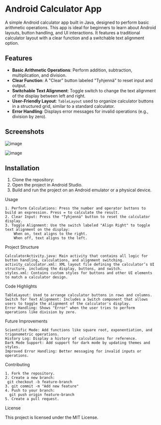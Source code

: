 # Android Calculator App

A simple Android calculator app built in Java, designed to perform basic arithmetic operations. This app is ideal for beginners to learn about Android layouts, button handling, and UI interactions. It features a traditional calculator layout with a clear function and a switchable text alignment option.

## Features

- **Basic Arithmetic Operations**: Perform addition, subtraction, multiplication, and division.
- **Clear Function**: A "Clear" button labeled "Tyhjennä" to reset input and output.
- **Switchable Text Alignment**: Toggle switch to change the text alignment of the display between left and right.
- **User-Friendly Layout**: `TableLayout` used to organize calculator buttons in a structured grid, similar to a standard calculator.
- **Error Handling**: Displays error messages for invalid operations (e.g., division by zero).

## Screenshots

![image](https://github.com/user-attachments/assets/6d8ac49c-ba57-4067-871d-243f36c3ba96)

![image](https://github.com/user-attachments/assets/5ff73ec7-d73c-402e-a379-d162fd53a241)

## Installation

1. Clone the repository:
2. Open the project in Android Studio.
3. Build and run the project on an Android emulator or a physical device.

Usage

    1. Perform Calculations: Press the number and operator buttons to build an expression. Press = to calculate the result.
    2. Clear Input: Press the "Tyhjennä" button to reset the calculator display.
    3. Toggle Alignment: Use the switch labeled "Align Right" to toggle text alignment on the display:
        When on, text aligns to the right.
        When off, text aligns to the left.

Project Structure

    CalculatorActivity.java: Main activity that contains all logic for button handling, calculations, and alignment switching.
    activity_calculator.xml: XML layout file defining the calculator’s UI structure, including the display, buttons, and switch.
    styles.xml: Contains custom styles for buttons and other UI elements to match a calculator design.

Code Highlights

    TableLayout: Used to arrange calculator buttons in rows and columns.
    Switch for Text Alignment: Includes a Switch component that allows users to toggle the alignment of the calculator's display.
    Error Handling: Shows "Error" when the user tries to perform operations like division by zero.

Future Improvements

    Scientific Mode: Add functions like square root, exponentiation, and trigonometric operations.
    History Log: Display a history of calculations for reference.
    Dark Mode Support: Add support for dark mode by updating themes and styles.
    Improved Error Handling: Better messaging for invalid inputs or operations.

Contributing

    1. Fork the repository.
    2. Create a new branch:
     git checkout -b feature-branch
    3. git commit -m "Add new feature"
    4. Push to your branch:
      git push origin feature-branch
    5. Create a pull request.
License

This project is licensed under the MIT License.

